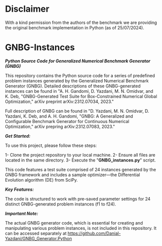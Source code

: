 # Disclaimer

With a kind permission from the authors of the benchmark we are providing the original benchmark implementation in Python (as of 25/07/2024).

# GNBG-Instances
***Python Source Code for Generalized Numerical Benchmark Generator (GNBG)***

This repository contains the Python source code for a series of predefined problem instances generated by the Generalized Numerical Benchmark Generator (GNBG). Detailed descriptions of these GNBG-generated instances can be found in "A. H. Gandomi, D. Yazdani, M. N. Omidvar, and K. Deb, "GNBG-Generated Test Suite for Box-Constrained Numerical Global Optimization," arXiv preprint arXiv:2312.07034, 2023."

Full description of GNBG can be found in "D. Yazdani, M. N. Omidvar, D. Yazdani, K. Deb, and A. H. Gandomi, "GNBG: A Generalized and Configurable Benchmark Generator for Continuous Numerical Optimization," arXiv prepring arXiv:2312.07083, 2023."

***Get Started:***

To use this project, please follow these steps:

1- Clone the project repository to your local machine.
2- Ensure all files are located in the same directory.
3- Execute the "**GNBG_instances.py**" script.

This code features a test suite comprised of 24 instances generated by the GNBG framework and includes a sample optimizer—the Differential Evolution algorithm (DE) from SciPy.

***Key Features:***

The code is structured to work with pre-saved parameter settings for 24 distinct GNBG-generated problem instances (f1 to f24).


***Important Note:***

The actual GNBG generator code, which is essential for creating and manipulating various problem instances, is not included in this repository. It can be accessed separately at https://github.com/Danial-Yazdani/GNBG_Generator.Python

